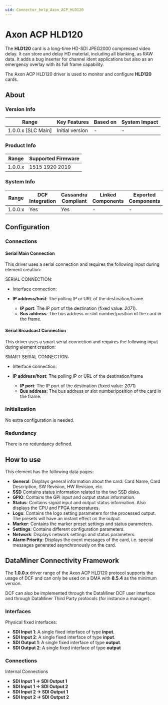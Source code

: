 ```yaml
---
uid: Connector_help_Axon_ACP_HLD120
---
```


# Axon ACP HLD120

The **HLD120** card is a long-time HD-SDI JPEG2000 compressed video delay. It can store and delay HD material, including all blanking, as RAW data. It adds a bug inserter for channel ident applications but also as an emergency overlay with its full frame capability.

The Axon ACP HLD120 driver is used to monitor and configure **HLD120** cards.

## About

### Version Info

| **Range**            | **Key Features** | **Based on** | **System Impact** |
|----------------------|------------------|--------------|-------------------|
| 1.0.0.x \[SLC Main\] | Initial version  | \-           | \-                |

### Product Info

| **Range** | **Supported Firmware** |
|-----------|------------------------|
| 1.0.0.x   | 1515 1920 2019         |

### System Info

| **Range** | **DCF Integration** | **Cassandra Compliant** | **Linked Components** | **Exported Components** |
|-----------|---------------------|-------------------------|-----------------------|-------------------------|
| 1.0.0.x   | Yes                 | Yes                     | \-                    | \-                      |

## Configuration

### Connections

#### Serial Main Connection

This driver uses a serial connection and requires the following input during element creation:

SERIAL CONNECTION:

- Interface connection:

- **IP address/host**: The polling IP or URL of the destination/frame.
  - **IP port**: The IP port of the destination (fixed value: *2071*).
  - **Bus address**: The bus address or slot number/position of the card in the frame.

#### Serial Broadcast Connection

This driver uses a smart serial connection and requires the following input during element creation:

SMART SERIAL CONNECTION:

- Interface connection:

- **IP address/host**: The polling IP or URL of the destination/frame
  - **IP port**: The IP port of the destination (fixed value: *2071*)
  - **Bus address**: The bus address or slot number/position of the card in the frame.

### Initialization

No extra configuration is needed.

### Redundancy

There is no redundancy defined.

## How to use

This element has the following data pages:

- **General**: Displays general information about the card: Card Name, Card Description, SW Revision, HW Revision, etc.
- **SSD** Contains status information related to the two SSD disks.
- **GPIO**: Contains the GPI input and output status information.
- **Status**: Contains signal input and output status information. Also displays the CPU and FPGA temperatures.
- **Logo**: Contains the logo setting parameters for the processed output. The presets will have an instant effect on the output.
- **Marker**: Contains the marker preset settings and status parameters.
- **Settings**: Contains different configuration parameters.
- **Network**: Displays network settings and status parameters.
- **Alarm Priority**: Displays the event messages of the card, i.e. special messages generated asynchronously on the card.

## DataMiner Connectivity Framework

The **1.0.0.x** driver range of the Axon ACP HLD120 protocol supports the usage of DCF and can only be used on a DMA with **8.5.4** as the minimum version.

DCF can also be implemented through the DataMiner DCF user interface and through DataMiner Third Party protocols (for instance a manager).

### Interfaces

Physical fixed interfaces:

- **SDI Input 1**: A single fixed interface of type **input**.
- **SDI Input 2**: A single fixed interface of type **input**.
- **SDI Output 1**: A single fixed interface of type **output**.
- **SDI Output 2**: A single fixed interface of type **output**

### Connections

Internal Connections

- **SDI Input 1 -\> SDI Output 1**
- **SDI Input 1 -\> SDI Output 2**
- **SDI Input 2 -\> SDI Output 1**
- **SDI Input 2 -\> SDI Output 2**
